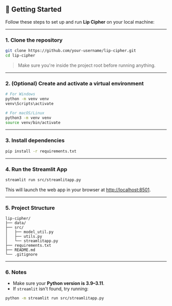 ## 🚀 Getting Started

Follow these steps to set up and run **Lip Cipher** on your local machine:

---

### 1. Clone the repository

```bash
git clone https://github.com/your-username/lip-cipher.git
cd lip-cipher
```

> Make sure you're inside the project root before running anything.

---

### 2. (Optional) Create and activate a virtual environment

```bash
# For Windows
python -m venv venv
venv\Scripts\activate

# For macOS/Linux
python3 -m venv venv
source venv/bin/activate
```

---

### 3. Install dependencies

```bash
pip install -r requirements.txt
```

---

### 4. Run the Streamlit App

```bash
streamlit run src/streamlitapp.py
```

This will launch the web app in your browser at [http://localhost:8501](http://localhost:8501).

---

### 5. Project Structure

```
lip-cipher/
├── data/                 
├── src/                  
│   ├── model_util.py     
│   ├── utils.py           
│   └── streamlitapp.py   
├── requirements.txt      
├── README.md             
└── .gitignore             
```

---

### 6. Notes

- Make sure your **Python version is 3.9–3.11**.
- If `streamlit` isn't found, try running:

```bash
python -m streamlit run src/streamlitapp.py
```
